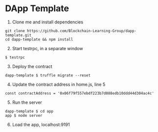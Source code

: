 # DApp Template

1. Clone me and install dependencies
```
git clone https://github.com/Blockchain-Learning-Group/dapp-template.git
cd dapp-template && npm install
```

2. Start testrpc, in a separate window
```
$ testrpc
```

3. Deploy the contract
```
dapp-template $ truffle migrate --reset
```

4. Update the contract address in home.js, line 5
```
const contractAddress = '0x06f79f557ebdf223b7d088edb10ddd44d304ac4c'
```

5. Run the server
```
dapp-template $ cd app
app $ node server
```

6. Load the app, localhost:9191

